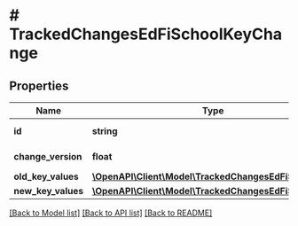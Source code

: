 # # TrackedChangesEdFiSchoolKeyChange

## Properties

Name | Type | Description | Notes
------------ | ------------- | ------------- | -------------
**id** | **string** | Resource identifier | [optional]
**change_version** | **float** | Change version | [optional]
**old_key_values** | [**\OpenAPI\Client\Model\TrackedChangesEdFiSchoolKey**](TrackedChangesEdFiSchoolKey.md) |  | [optional]
**new_key_values** | [**\OpenAPI\Client\Model\TrackedChangesEdFiSchoolKey**](TrackedChangesEdFiSchoolKey.md) |  | [optional]

[[Back to Model list]](../../README.md#models) [[Back to API list]](../../README.md#endpoints) [[Back to README]](../../README.md)
